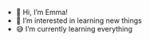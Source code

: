 - 👋 Hi, I’m Emma!
- :brain: I’m interested in learning new things
- :sweat_smile: I’m currently learning everything 

<!---
egouti/egouti is a ✨ special ✨ repository because its `README.md` (this file) appears on your GitHub profile.
You can click the Preview link to take a look at your changes.
--->
